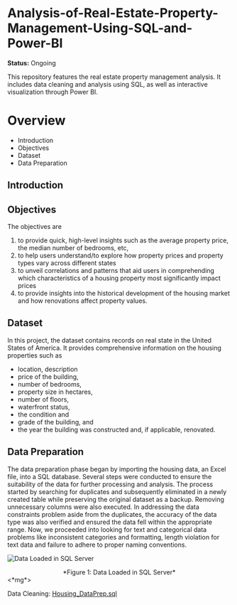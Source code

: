 # Analysis-of-Real-Estate-Property-Management-Using-SQL-and-Power-BI
**Status:** Ongoing 

This repository features the real estate property management analysis. It includes data cleaning and analysis using SQL, as well as interactive visualization through Power BI.

# Overview
- Introduction
- Objectives
- Dataset
- Data Preparation

## Introduction

## Objectives
The objectives are

1. to provide quick, high-level insights such as the average property price, the median number of bedrooms, etc,
2. to help users understand/to explore how property prices and property types vary across different states
3. to unveil correlations and patterns that aid users in comprehending which characteristics of a housing property most significantly impact prices
4. to provide insights into the historical development of the housing market and how renovations affect property values.

## Dataset
In this project, the dataset contains records on real state in the United States of America. It provides comprehensive information on the housing properties such as
- location, description
- price of the building,
- number of bedrooms,
- property size in hectares,
- number of floors,
- waterfront status,
- the condition and
- grade of the building, and
- the year the building was constructed and, if applicable, renovated.

## Data Preparation
The data preparation phase began by importing the housing data, an Excel file, into a SQL database. Several steps were conducted to ensure the suitability of the data for further processing and analysis. The process started by searching for duplicates and subsequently eliminated in a newly created table while preserving the original dataset as a backup. Removing unnecessary columns were also executed. In addressing the data constraints problem aside from the duplicates, the accuracy of the data type was also verified and ensured the data fell within the appropriate range. Now, we proceeded into looking for text and categorical data problems like inconsistent categories and formatting, length violation for text data and failure to adhere to proper naming conventions.

![Data Loaded in SQL Server](https://github.com/macababbadcherry/Analysis-of-Real-Estate-Property-Management-Using-SQL-and-Power-BI/assets/148540172/d9974921-2950-404c-af62-bf18cdf69e12)
<div align="center">
  *Figure 1: Data Loaded in SQL Server*
</div>
<*mg*><p align=center>


Data Cleaning: [Housing_DataPrep.sql](https://github.com/macababbadcherry/Analysis-of-Real-Estate-Property-Management-Using-SQL-and-Power-BI/blob/main/Housing_DataPrep.sql)
